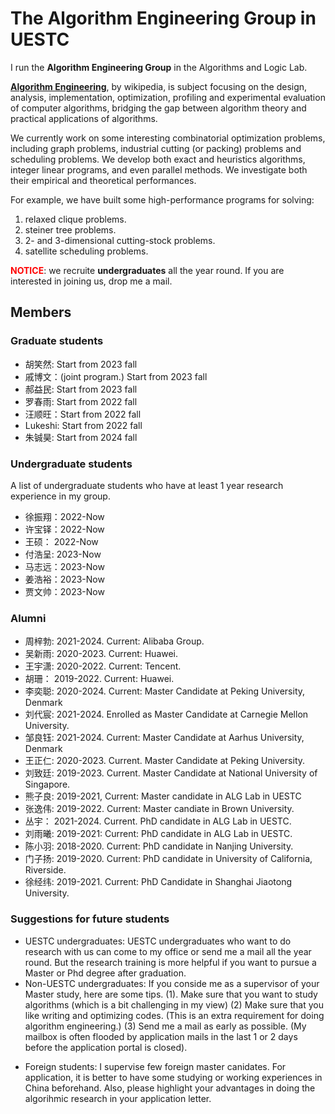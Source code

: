 # The Algorithm Engineering Group in UESTC
I run the **Algorithm Engineering Group** in the Algorithms and Logic Lab.

[**Algorithm Engineering**](https://en.wikipedia.org/wiki/Algorithm_engineering), by wikipedia, is subject focusing on the design, analysis, implementation, optimization, profiling and experimental evaluation of computer algorithms, bridging the gap between algorithm theory and practical applications of algorithms. 

We currently work on some interesting combinatorial optimization problems, including graph problems, industrial cutting (or packing) problems and scheduling problems.
We develop both exact and heuristics algorithms, integer linear programs, and even parallel methods. 
We investigate both their empirical and theoretical performances.

For example, we have built some high-performance programs for solving:  

1. relaxed clique problems. 
2. steiner tree problems. 
3. 2- and 3-dimensional cutting-stock problems. 
4. satellite scheduling problems.

<font color=red>**NOTICE**</font>: we recruite **undergraduates** all the year round.
If you are interested in joining us, drop me a mail. 


## Members
### Graduate students
- 胡笑然: Start from 2023 fall
- 戚博文：(joint program.) Start from 2023 fall 
- 郝益民: Start from 2023 fall
- 罗春雨: Start from 2022 fall
- 汪顺旺：Start from 2022 fall
- Lukeshi: Start from 2022 fall
- 朱铖昊: Start from 2024 fall


### Undergraduate students
A list of undergraduate students who have at least 1 year research experience in my group.

- 徐振翔：2022-Now
- 许宝铎：2022-Now
- 王硕：  2022-Now
- 付浩呈: 2023-Now
- 马志远：2023-Now
- 姜浩裕：2023-Now
- 贾文帅：2023-Now

### Alumni

- 周梓勃: 2021-2024. Current: Alibaba Group.
- 吴新雨: 2020-2023. Current: Huawei.
- 王宇潇: 2020-2022. Current: Tencent.
- 胡珊：  2019-2022. Current: Huawei.
- 李奕聪: 2020-2024. Current: Master Candidate at Peking University, Denmark
- 刘代宸: 2021-2024. Enrolled as Master Candidate at Carnegie Mellon University.
- 邹良钰: 2021-2024. Current: Master Candidate at Aarhus University, Denmark
- 王正仁: 2020-2023. Current. Master Candidate at Peking University.
- 刘致廷: 2019-2023. Current. Master Candidate at National University of Singapore.
- 熊子良: 2019-2021, Current: Master candidate in ALG Lab in UESTC
- 张逸伟: 2019-2022. Current: Master candiate in Brown University.
- 丛宇：  2021-2024. Current.  PhD candidate in ALG Lab in UESTC.
- 刘雨曦: 2019-2021: Current: PhD candidate in ALG Lab in UESTC.
- 陈小羽: 2018-2020.  Current: PhD candidate in Nanjing University.
- 门子扬: 2019-2020. Current: PhD candidate in University of California, Riverside.
- 徐经纬: 2019-2021.  Current: PhD Candidate in Shanghai Jiaotong University. 

### Suggestions for future students
- UESTC undergraduates: UESTC undergraduates who want to do research with us can come to my office or send me a mail all the year round. But the research training is more helpful if you want to pursue a Master or Phd degree after graduation. 
- Non-UESTC undergraduates: If you conside me as a supervisor of your Master study, here are some tips. (1). Make sure that you want to study algorithms (which is a bit challenging in my view) (2) Make sure that you like writing and optimizing codes. (This is an extra requirement for doing algorithm engineering.) (3) Send me a mail as early as possible. (My mailbox is often flooded by application mails  in the last 1 or 2 days before the application portal is closed).  
 <!-- I feel sorry for not replying every application letter in the peaking time. Please try to highlight your advantages of doing the research.  -->
- Foreign students: I supervise few foreign master canidates. For application, it is better to have some studying or working experiences in China beforehand. Also, please highlight your advantages in doing the algorihmic research in your application letter.
